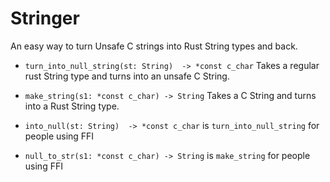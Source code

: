 # Stringer

An easy way to turn Unsafe C strings into Rust String types and back.

 * `turn_into_null_string(st: String)  -> *const c_char` Takes a regular rust String type and turns into an unsafe C String.
 * `make_string(s1: *const c_char) -> String` Takes a C String and turns into a Rust String type.

 * `into_null(st: String)  -> *const c_char` is `turn_into_null_string` for people using FFI
 * `null_to_str(s1: *const c_char) -> String` is `make_string` for people using FFI
